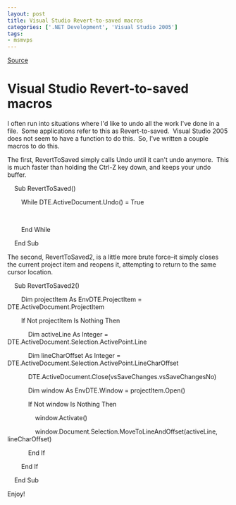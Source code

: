 ```yaml
---
layout: post
title: Visual Studio Revert-to-saved macros
categories: ['.NET Development', 'Visual Studio 2005']
tags:
- msmvps
---
```

[Source](http://blogs.msmvps.com/peterritchie/2006/07/27/visual-studio-revert-to-saved-macros/ "Permalink to Visual Studio Revert-to-saved macros")

# Visual Studio Revert-to-saved macros

I often run into situations where I'd like to undo all the work I've done in a file.  Some applications refer to this as Revert-to-saved.  Visual Studio 2005 does not seem to have a function to do this.  So, I've written a couple macros to do this.

The first, RevertToSaved simply calls Undo until it can't undo anymore.  This is much faster than holding the Ctrl-Z key down, and keeps your undo buffer.

  

    Sub RevertToSaved()

        While DTE.ActiveDocument.Undo() = True

 

        End While

    End Sub

The second, RevertToSaved2, is a little more brute force–it simply closes the current project item and reopens it, attempting to return to the same cursor location.

  

    Sub RevertToSaved2()

        Dim projectItem As EnvDTE.ProjectItem = DTE.ActiveDocument.ProjectItem

        If Not projectItem Is Nothing Then

            Dim activeLine As Integer = DTE.ActiveDocument.Selection.ActivePoint.Line

            Dim lineCharOffset As Integer = DTE.ActiveDocument.Selection.ActivePoint.LineCharOffset

            DTE.ActiveDocument.Close(vsSaveChanges.vsSaveChangesNo)

            Dim window As EnvDTE.Window = projectItem.Open()

            If Not window Is Nothing Then

                window.Activate()

                window.Document.Selection.MoveToLineAndOffset(activeLine, lineCharOffset)

            End If

        End If

    End Sub

Enjoy!

